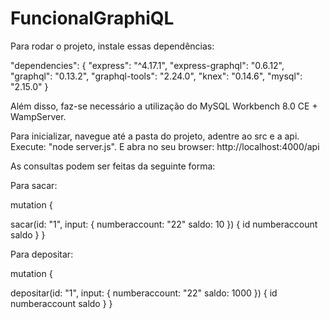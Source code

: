 # FuncionalGraphiQL

Para rodar o projeto, instale essas dependências:

"dependencies": {
    "express": "^4.17.1",
    "express-graphql": "0.6.12",
    "graphql": "0.13.2",
    "graphql-tools": "2.24.0",
    "knex": "0.14.6",
    "mysql": "2.15.0"
  }

Além disso, faz-se necessário a utilização do MySQL Workbench 8.0 CE + WampServer. 

Para inicializar, navegue até a pasta do projeto, adentre ao src e a api. Execute: "node server.js".
E abra no seu browser: http://localhost:4000/api

As consultas podem ser feitas da seguinte forma:

Para sacar:

mutation {
  
  sacar(id: "1", input: {
    numberaccount: "22"
saldo: 	10
  }) {
    id
    numberaccount
    saldo
  } 
}

Para depositar:

mutation {
  
  depositar(id: "1", input: {
    numberaccount: "22"
saldo: 	1000
  }) {
    id
    numberaccount
    saldo
  } 
}





